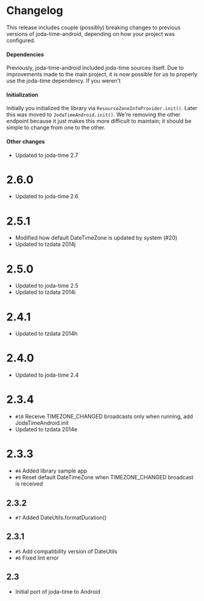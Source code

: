 # Changelog

This release includes couple (possibly) breaking changes to previous versions of joda-time-android, depending on how
your project was configured.

#### Dependencies

Previously, joda-time-android included joda-time sources itself. Due to improvements made to the main project, it is
now possible for us to properly use the joda-time dependency. If you weren't

#### Initialization

Initially you initialized the library via `ResourceZoneInfoProvider.init()`. Later this was moved to
`JodaTimeAndroid.init()`. We're removing the other endpoint because it just makes this more difficult to
maintain; it should be simple to change from one to the other.

#### Other changes

* Updated to joda-time 2.7

# 2.6.0

* Updated to joda-time 2.6

# 2.5.1

* Modified how default DateTimeZone is updated by system (#20)
* Updated to tzdata 2014j

# 2.5.0

* Updated to joda-time 2.5
* Updated to tzdata 2014i

# 2.4.1

* Updated to tzdata 2014h

# 2.4.0

* Updated to joda-time 2.4

# 2.3.4

* `#10` Receive TIMEZONE_CHANGED broadcasts only when running, add JodaTimeAndroid.init
* Updated to tzdata 2014e

# 2.3.3

* `#4` Added library sample app
* `#9` Reset default DateTimeZone when TIMEZONE_CHANGED broadcast is received

## 2.3.2

* `#7` Added DateUtils.formatDuration()

## 2.3.1

* `#5` Add compatibility version of DateUtils
* `#6` Fixed lint error

## 2.3

* Initial port of joda-time to Android